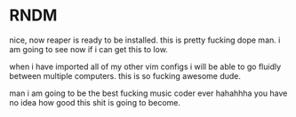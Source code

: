 # RNDM


nice, now reaper is ready to be installed. this is pretty fucking dope
man. i am going to see now if i can get this to low.

when i have imported all of my other vim configs i will be able to 
go fluidly between multiple computers. this is so fucking awesome dude.

man i am going to be the best fucking music coder ever hahahhha 
you have no idea how good this shit is going to become.

